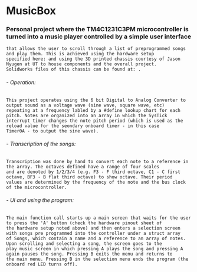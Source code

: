 # MusicBox
### Personal project where the TM4C1231C3PM microcontroller is turned into a music player controlled by a simple user interface
    that allows the user to scroll through a list of preprogrammed songs and play them. This is achieved using the hardware setup
    specified here: and using the 3D printed chassis courtesy of Jason Nyugen at UT to house components and the overall project. 
    Solidworks files of this chassis can be found at: .

###### - Operation:
    This project operates using the 6 bit Digital to Analog Converter to output sound as a voltage wave (sine wave, square wave, etc) 
    repeating at a frequency labled by a #define lookup chart for each pitch. Notes are organized into an array in which the SysTick
    interrupt timer changes the note pitch period (which is used as the reload value for the seondary onboard timer - in this case
    Timer0A - to output the sine wave).
    
###### - Transcription of the songs:
    Transcription was done by hand to convert each note to a reference in the array. The octaves defined have a range of four scales
    and are denoted by 1/2/3/4 (e.g. F3 - F third octave, C1 - C first octave, BF3 - B flat third octave) to show octave. Their period
    values are determined by the frequency of the note and the bus clock of the microcontroller.

###### - UI and using the program:
    The main function call starts up a main screen that waits for the user to press the 'A' button (check the hardware pinout sheet of 
    the hardware setup noted above) and then enters a selection screen with songs pre programmed into the controller under a struct array
    of Songs, which contain a name and a reference to an array of notes. Upon scrolling and selecting a song, the screen goes to the 
    play music screen in which pressing A plays the song and pressing A again pauses the song. Pressing B exits the menu and returns to 
    the main menu. Pressing B in the selection menu ends the program (the onboard red LED turns off).
